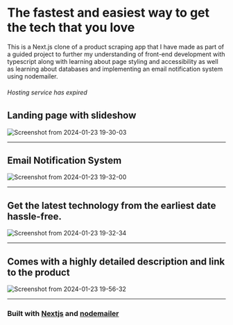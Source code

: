 # The fastest and easiest way to get the tech that you love

This is a Next.js clone of a product scraping app that I have made as part of a guided project to further my understanding of front-end development with typescript along with learning about page styling and accessibility as well as learning about databases and implementing an email notification system using nodemailer.

###### Hosting service has expired

## Landing page with slideshow
![Screenshot from 2024-01-23 19-30-03](https://github.com/SahasT23/pricewise/assets/108793094/1757d26e-f2ca-43db-9052-5762b3557fc4)

----------------------------------------------------------------------------------------------------------------------------------------------------------------------------------------

## Email Notification System
![Screenshot from 2024-01-23 19-32-00](https://github.com/SahasT23/pricewise/assets/108793094/2ab7d1af-a3e2-4fdb-8911-6bf657fa8734)

----------------------------------------------------------------------------------------------------------------------------------------------------------------------------------------

## Get the latest technology from the earliest date hassle-free.
![Screenshot from 2024-01-23 19-32-34](https://github.com/SahasT23/pricewise/assets/108793094/de19d0b6-674d-4458-a04f-3422ae8b64bc)

----------------------------------------------------------------------------------------------------------------------------------------------------------------------------------------

## Comes with a highly detailed description and link to the product
![Screenshot from 2024-01-23 19-56-32](https://github.com/SahasT23/pricewise/assets/108793094/0daf45ca-55e8-4caf-8d46-6dbafbb14f52)

--------
### **Built with** [Nextjs](https://github.com/vercel/next.js) and [nodemailer](https://github.com/nodemailer/nodemailer)

